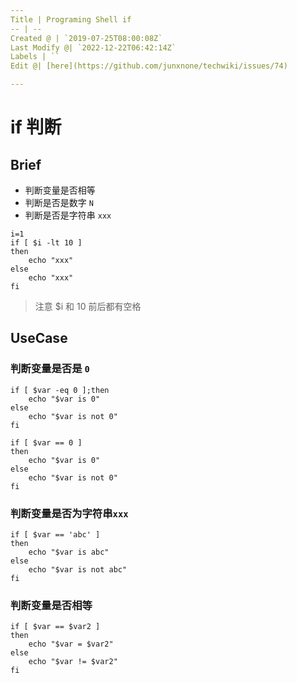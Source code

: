 ```yaml
---
Title | Programing Shell if
-- | --
Created @ | `2019-07-25T08:00:08Z`
Last Modify @| `2022-12-22T06:42:14Z`
Labels | ``
Edit @| [here](https://github.com/junxnone/techwiki/issues/74)

---
```

# if  判断

## Brief

- 判断变量是否相等
- 判断是否是数字 `N`
- 判断是否是字符串 `xxx`


```
i=1
if [ $i -lt 10 ]
then
    echo "xxx"
else
    echo "xxx"
fi
```
> 注意 $i 和 10 前后都有空格  

## UseCase

### 判断变量是否是 `0`

```
if [ $var -eq 0 ];then
    echo "$var is 0"
else
    echo "$var is not 0"
fi
```
```
if [ $var == 0 ]
then
    echo "$var is 0"
else
    echo "$var is not 0"
fi
```

### 判断变量是否为字符串`xxx`

```
if [ $var == 'abc' ]
then
    echo "$var is abc"
else
    echo "$var is not abc"
fi
```

### 判断变量是否相等

```
if [ $var == $var2 ]
then
    echo "$var = $var2"
else
    echo "$var != $var2"
fi
```
